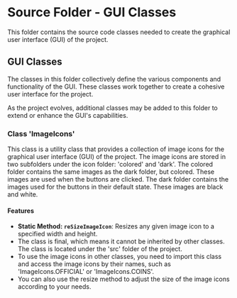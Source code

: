 # Source Folder - GUI Classes

This folder contains the source code classes needed to create the graphical user interface (GUI) of the project.

## GUI Classes

The classes in this folder collectively define the various components and functionality of the GUI. These classes work together to create a cohesive user interface for the project.

As the project evolves, additional classes may be added to this folder to extend or enhance the GUI's capabilities.

### Class 'ImageIcons'
This class is a utility class that provides a collection of image icons for the graphical user interface (GUI) of the project. 
The image icons are stored in two subfolders under the icon folder: 'colored' and 'dark'.
The colored folder contains the same images as the dark folder, but colored. These images are used when the buttons are clicked.
The dark folder contains the images used for the buttons in their default state. These images are black and white.

#### Features
- **Static Method: `reSizeImageIcon`**: Resizes any given image icon to a specified width and height. 
- The class is final, which means it cannot be inherited by other classes. The class is located under the 'src' folder of the project.
- To use the image icons in other classes, you need to import this class and access the image icons by their names, such as 'ImageIcons.OFFICIAL' or 'ImageIcons.COINS'. 
- You can also use the resize method to adjust the size of the image icons according to your needs.
